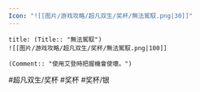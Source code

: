 ```yaml
---
Icon: "![[图片/游戏攻略/超凡双生/奖杯/無法駕馭.png|30]]"
---
```

```ad-common-silver-trophy
title: (Title:: "無法駕馭")
![[图片/游戏攻略/超凡双生/奖杯/無法駕馭.png|100]]

(Comment:: "使用艾登時把握機會使壞。")
```

#超凡双生/奖杯 #奖杯 #奖杯/银
